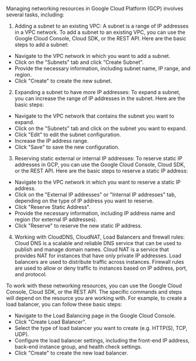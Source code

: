 Managing networking resources in Google Cloud Platform (GCP) involves several tasks, including:

1. Adding a subnet to an existing VPC: A subnet is a range of IP addresses in a VPC network. 
   To add a subnet to an existing VPC, you can use the Google Cloud Console, Cloud SDK, or the REST API. 
   Here are the basic steps to add a subnet:

- Navigate to the VPC network in which you want to add a subnet.
- Click on the "Subnets" tab and click "Create Subnet".
- Provide the necessary information, including subnet name, IP range, and region.
- Click "Create" to create the new subnet.

2. Expanding a subnet to have more IP addresses: To expand a subnet, you can increase the range of IP addresses
   in the subnet. Here are the basic steps:

- Navigate to the VPC network that contains the subnet you want to expand.
- Click on the "Subnets" tab and click on the subnet you want to expand.
- Click "Edit" to edit the subnet configuration.
- Increase the IP address range.
- Click "Save" to save the new configuration.

3. Reserving static external or internal IP addresses: To reserve static IP addresses in GCP, you can use the 
   Google Cloud Console, Cloud SDK, or the REST API. Here are the basic steps to reserve a static IP address:

- Navigate to the VPC network in which you want to reserve a static IP address.
- Click on the "External IP addresses" or "Internal IP addresses" tab, depending on the type of IP address you want to reserve.
- Click "Reserve Static Address".
- Provide the necessary information, including IP address name and region (for external IP addresses).
- Click "Reserve" to reserve the new static IP address.

4. Working with CloudDNS, CloudNAT, Load Balancers and firewall rules: Cloud DNS is a scalable and reliable DNS 
   service that can be used to publish and manage domain names. Cloud NAT is a service that provides NAT for 
   instances that have only private IP addresses. Load balancers are used to distribute traffic across instances.
   Firewall rules are used to allow or deny traffic to instances based on IP address, port, and protocol.

To work with these networking resources, you can use the Google Cloud Console, Cloud SDK, or the REST API. 
The specific commands and steps will depend on the resource you are working with. For example, to create 
a load balancer, you can follow these basic steps:

- Navigate to the Load Balancing page in the Google Cloud Console.
- Click "Create Load Balancer".
- Select the type of load balancer you want to create (e.g. HTTP(S), TCP, UDP).
- Configure the load balancer settings, including the front-end IP address, back-end instance group, and health check settings.
- Click "Create" to create the new load balancer.